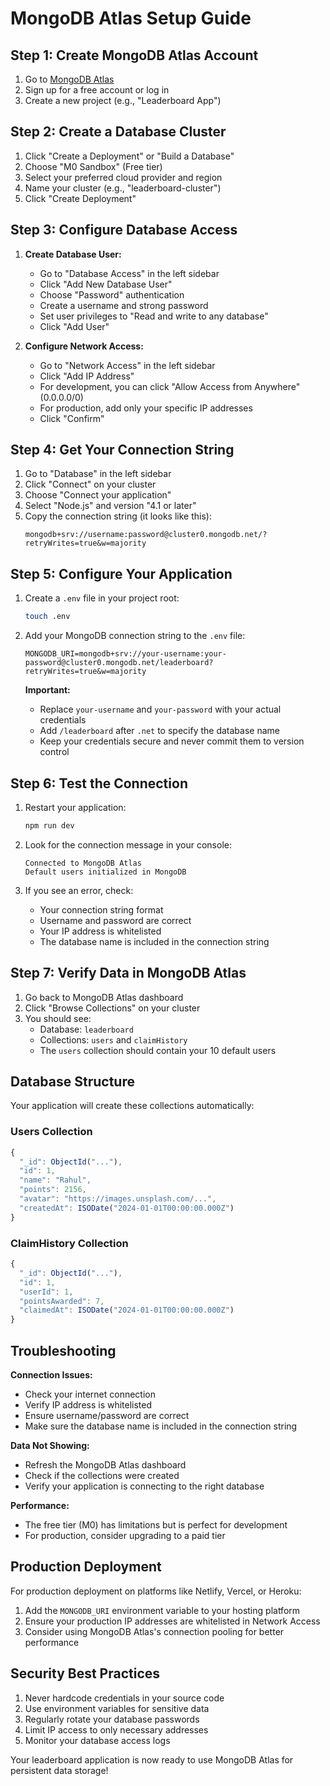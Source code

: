 # MongoDB Atlas Setup Guide

## Step 1: Create MongoDB Atlas Account

1. Go to [MongoDB Atlas](https://cloud.mongodb.com/)
2. Sign up for a free account or log in
3. Create a new project (e.g., "Leaderboard App")

## Step 2: Create a Database Cluster

1. Click "Create a Deployment" or "Build a Database"
2. Choose "M0 Sandbox" (Free tier)
3. Select your preferred cloud provider and region
4. Name your cluster (e.g., "leaderboard-cluster")
5. Click "Create Deployment"

## Step 3: Configure Database Access

1. **Create Database User:**
   - Go to "Database Access" in the left sidebar
   - Click "Add New Database User"
   - Choose "Password" authentication
   - Create a username and strong password
   - Set user privileges to "Read and write to any database"
   - Click "Add User"

2. **Configure Network Access:**
   - Go to "Network Access" in the left sidebar
   - Click "Add IP Address"
   - For development, you can click "Allow Access from Anywhere" (0.0.0.0/0)
   - For production, add only your specific IP addresses
   - Click "Confirm"

## Step 4: Get Your Connection String

1. Go to "Database" in the left sidebar
2. Click "Connect" on your cluster
3. Choose "Connect your application"
4. Select "Node.js" and version "4.1 or later"
5. Copy the connection string (it looks like this):
   ```
   mongodb+srv://username:password@cluster0.mongodb.net/?retryWrites=true&w=majority
   ```

## Step 5: Configure Your Application

1. Create a `.env` file in your project root:
   ```bash
   touch .env
   ```

2. Add your MongoDB connection string to the `.env` file:
   ```
   MONGODB_URI=mongodb+srv://your-username:your-password@cluster0.mongodb.net/leaderboard?retryWrites=true&w=majority
   ```

   **Important:** 
   - Replace `your-username` and `your-password` with your actual credentials
   - Add `/leaderboard` after `.net` to specify the database name
   - Keep your credentials secure and never commit them to version control

## Step 6: Test the Connection

1. Restart your application:
   ```bash
   npm run dev
   ```

2. Look for the connection message in your console:
   ```
   Connected to MongoDB Atlas
   Default users initialized in MongoDB
   ```

3. If you see an error, check:
   - Your connection string format
   - Username and password are correct
   - Your IP address is whitelisted
   - The database name is included in the connection string

## Step 7: Verify Data in MongoDB Atlas

1. Go back to MongoDB Atlas dashboard
2. Click "Browse Collections" on your cluster
3. You should see:
   - Database: `leaderboard`
   - Collections: `users` and `claimHistory`
   - The `users` collection should contain your 10 default users

## Database Structure

Your application will create these collections automatically:

### Users Collection
```javascript
{
  "_id": ObjectId("..."),
  "id": 1,
  "name": "Rahul",
  "points": 2156,
  "avatar": "https://images.unsplash.com/...",
  "createdAt": ISODate("2024-01-01T00:00:00.000Z")
}
```

### ClaimHistory Collection
```javascript
{
  "_id": ObjectId("..."),
  "id": 1,
  "userId": 1,
  "pointsAwarded": 7,
  "claimedAt": ISODate("2024-01-01T00:00:00.000Z")
}
```

## Troubleshooting

**Connection Issues:**
- Check your internet connection
- Verify IP address is whitelisted
- Ensure username/password are correct
- Make sure the database name is included in the connection string

**Data Not Showing:**
- Refresh the MongoDB Atlas dashboard
- Check if the collections were created
- Verify your application is connecting to the right database

**Performance:**
- The free tier (M0) has limitations but is perfect for development
- For production, consider upgrading to a paid tier

## Production Deployment

For production deployment on platforms like Netlify, Vercel, or Heroku:

1. Add the `MONGODB_URI` environment variable to your hosting platform
2. Ensure your production IP addresses are whitelisted in Network Access
3. Consider using MongoDB Atlas's connection pooling for better performance

## Security Best Practices

1. Never hardcode credentials in your source code
2. Use environment variables for sensitive data
3. Regularly rotate your database passwords
4. Limit IP access to only necessary addresses
5. Monitor your database access logs

Your leaderboard application is now ready to use MongoDB Atlas for persistent data storage!